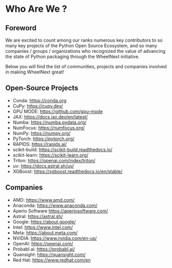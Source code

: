 
# Who Are We ?

## Foreword

We are excited to count among our ranks numerous key contributors to so many key projects of the Python Open Source
Ecosystem, and so many companies / groups / organizations who recognized the value of advancing the state of Python
packaging through the WheelNext initiative.

Below you will find the list of communities, projects and companies involved in making WheelNext great!

## Open-Source Projects

- Conda: <https://conda.org>
- CuPy: <https://cupy.dev/>
- GPU MODE: <https://github.com/gpu-mode>
- JAX: <https://docs.jax.dev/en/latest/>
- Numba: <https://numba.pydata.org/>
- NumFocus: <https://numfocus.org/>
- NumPy: <https://numpy.org/>
- PyTorch: <https://pytorch.org/>
- RAPIDS: <https://rapids.ai/>
- scikit-build: <https://scikit-build.readthedocs.io/>
- scikit-learn: <https://scikit-learn.org/>
- Triton: <https://openai.com/index/triton/>
- uv: <https://docs.astral.sh/uv/>
- XGBoost: <https://xgboost.readthedocs.io/en/stable/>

## Companies

- AMD: <https://www.amd.com/>
- Anaconda: <https://www.anaconda.com/>
- Aperio Software <https://aperiosoftware.com/>
- Astral: <https://astral.sh/>
- Google: <https://about.google/>
- Intel: <https://www.intel.com/>
- Meta: <https://about.meta.com/>
- NVIDIA: <https://www.nvidia.com/en-us/>
- OpenAI: <https://openai.com/>
- Probabl.ai: <https://probabl.ai/>
- Quansight: <https://quansight.com/>
- Red Hat: <https://www.redhat.com/en>
